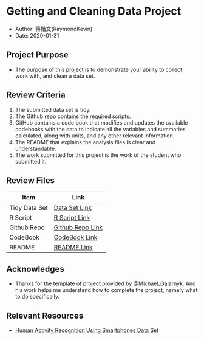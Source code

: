 # Getting and Cleaning Data Project
- Author: 蒋楷文(RaymondKevin)
- Date: 2020-01-31

## Project Purpose
- The purpose of this project is to demonstrate your ability to collect, work with, and clean a data set.

## Review Criteria
1. The submitted data set is tidy.
2. The Github repo contains the required scripts.
3. GitHub contains a code book that modifies and updates the available codebooks with the data to indicate all the variables and  summaries calculated, along with units, and any other relevant information.
4. The README that explains the analysis files is clear and understandable.
5. The work submitted for this project is the work of the student who submitted it.

## Review Files
|       Item  |  Link  |
|-------------|--------|
|Tidy Data Set|[Data Set Link](./src/tidyData.txt)|
|  R Script   |[R Script Link](./bin/run_analysis.R)|
| Github Repo |[Github Repo Link](https://github.com/RaymondJiangkw/Getting_And_Cleaning_Data_Project)|
| CodeBook    |[CodeBook Link](./docs/CodeBook.md)|
|  README     |[README Link](./README.md)|

## Acknowledges
- Thanks for the template of project provided by @Michael_Galarnyk. And his work helps me understand how to complete the project, namely what to do specifically.

## Relevant Resources
- [Human Activity Recognition Using Smartphones Data Set](http://archive.ics.uci.edu/ml/datasets/Human+Activity+Recognition+Using+Smartphones)
